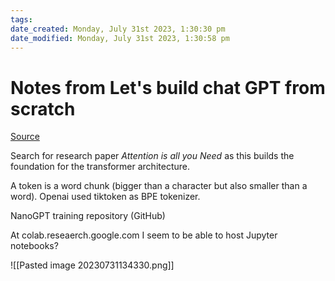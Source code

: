 ```yaml
---
tags: 
date_created: Monday, July 31st 2023, 1:30:30 pm
date_modified: Monday, July 31st 2023, 1:30:58 pm
---
```

# Notes from Let's build chat GPT from scratch
[Source]([https://youtu.be/kCc8FmEb1nY](https://youtu.be/kCc8FmEb1nY))

Search for research paper *Attention is all you Need* as this builds the foundation for the transformer architecture.

A token is a word chunk (bigger than a character but also smaller than a word). Openai used tiktoken as BPE tokenizer.

NanoGPT training repository (GitHub)

At colab.reseaerch.google.com I seem to be able to host Jupyter notebooks?

![[Pasted image 20230731134330.png]]




